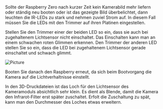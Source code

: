 Sollte der Raspberry Zero nach kurzer Zeit kein Kamerabild mehr liefern oder ständig neu booten oder ist das gezeigte Bild überbelichtet,
dann leuchten die IR-LEDs zu stark und nehmen zuviel Strom auf.
In diesem Fall müssen Sie die LEDs mit den Trimmer auf ihren Platinen eingestellen.

Stellen Sie den Trimmer einer der beiden LED so ein, dass sie auch bei zugehaltenem Lichtsensor nicht einschaltet. 
Das Einschalten kann man an einem schwachen roten Glimmen erkennen. Den Trimmer der anderen LED stellen Sie so ein, 
dass die LED bei zugehaltenem Lichtsensor gerade einschaltet und schwach glimmt.

![Picture](https://github.com/MakeMagazinDE/Nistkasten-V2/blob/main/Hinweise/IRLED.jpg) 


Booten Sie danach den Raspberry erneut, da sich beim Bootvorgang die Kamera auf die Lichtverhaltnisse einstellt.

In den 3D-Druckdateien ist das Loch für den Lichtsensor des Kameramoduls absichtlich sehr klein. Es dient als Blende, damit die Kamera den Infrarot-Filter erst später zuschaltet. Erfolt die Zuschaltung zu spät, kann man den Durchmesser des Loches etwas erweitern.
